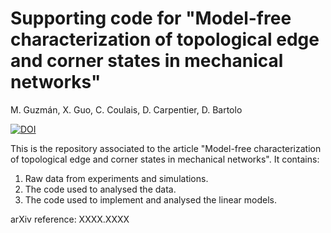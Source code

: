 # Supporting code for "Model-free characterization of topological edge and corner states in mechanical networks"

M. Guzmán, X. Guo, C. Coulais, D. Carpentier, D. Bartolo

[![DOI](https://zenodo.org/badge/623109002.svg)](https://zenodo.org/badge/latestdoi/623109002)


This is the repository associated to the article "Model-free characterization of topological edge and corner states in mechanical networks".
It contains:
  1. Raw data from experiments and simulations.
  2. The code used to analysed the data.
  3. The code used to implement and analysed the linear models.
  
  
  
arXiv reference: XXXX.XXXX
